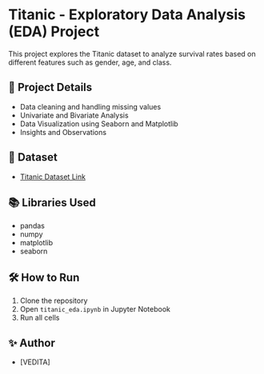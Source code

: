 # Titanic - Exploratory Data Analysis (EDA) Project

This project explores the Titanic dataset to analyze survival rates based on different features such as gender, age, and class.

## 🚀 Project Details

- Data cleaning and handling missing values
- Univariate and Bivariate Analysis
- Data Visualization using Seaborn and Matplotlib
- Insights and Observations

## 📂 Dataset
- [Titanic Dataset Link](https://raw.githubusercontent.com/datasciencedojo/datasets/master/titanic.csv)

## 📚 Libraries Used

- pandas
- numpy
- matplotlib
- seaborn

## 🛠️ How to Run

1. Clone the repository
2. Open `titanic_eda.ipynb` in Jupyter Notebook
3. Run all cells

## ✨ Author
- [VEDITA]

